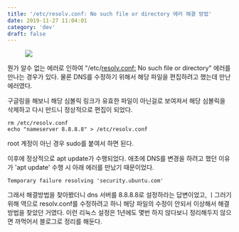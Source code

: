 ```yaml
---
title: '/etc/resolv.conf: No such file or directory 에러 해결 방법'
date: 2019-11-27 11:04:01
category: 'dev'
draft: false
---
```


<figure class="imageblock alignCenter" data-origin-width="0" data-origin-height="0"><span data-url="https://blog.kakaocdn.net/dn/veLoS/btqz2E3pg8k/EQenf8RxGIJ0K4dD8xcDP0/img.jpg" data-lightbox="lightbox" data-alt=""><img src="https://blog.kakaocdn.net/dn/veLoS/btqz2E3pg8k/EQenf8RxGIJ0K4dD8xcDP0/img.jpg" srcset="https://img1.daumcdn.net/thumb/R1280x0/?scode=mtistory2&amp;fname=https%3A%2F%2Fblog.kakaocdn.net%2Fdn%2FveLoS%2Fbtqz2E3pg8k%2FEQenf8RxGIJ0K4dD8xcDP0%2Fimg.jpg" data-origin-width="0" data-origin-height="0"></span></figure>

뭔가 알수 없는 에러로 인하여 "/etc/[resolv.conf:](resolv.conf:) No such file or directory" 에러를 만나는 경우가 있다. 물론 DNS를 수정하기 위해서 해당 파일을 편집하려고 했는데 만난 에러였다. 

구글링을 해보니 해당 심볼릭 링크가 유효한 파일이 아닌걸로 보여져서 해당 심볼릭을 삭제하고 다시 만드니 정상적으로 편집이 되었다. 

    rm /etc/resolv.conf
    echo "nameserver 8.8.8.8" > /etc/resolv.conf

root 계정이 아닌 경우 sudo를 붙여서 하면 된다.

이후에 정상적으로 apt update가 수행되었다. 애초에 DNS를 변경을 하려고 했던 이유가 'apt update' 수행 시 아래 에러를 만났기 때문이었다.

    Temporary failure resolving 'security.ubuntu.com'

그래서 해결방법을 찾아봤더니 dns 서버를 8.8.8.8로 설정하라는 답변이었고, ㅣ그러기 위해 역으로 resolv.conf를 수정하려고 하니 해당 파일의 수정이 안되서 이상해서 해결방법을 찾았던 거였다. 이런 리눅스 설정은 1년에도 몇번 하지 않다보니 정리해두지 않으면 까먹어서 블로그로 정리를 해둔다.
